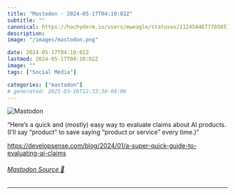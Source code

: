 ```yaml
---
title: "Mastodon - 2024-05-17T04:10:02Z"
subtitle: ""
canonical: https://hachyderm.io/users/mweagle/statuses/112454467778585774
description:
image: "/images/mastodon.png"

date: 2024-05-17T04:10:02Z
lastmod: 2024-05-17T04:10:02Z
image: ""
tags: ["Social Media"]

categories: ["mastodon"]
# generated: 2025-03-16T12:33:30-04:00
---
```

![Mastodon](/images/mastodon.png)

<p>“Here’s a quick and (mostly) easy way to evaluate claims about AI products. (I’ll say “product” to save saying “product or service” every time.)”</p><p><a href="https://developsense.com/blog/2024/01/a-super-quick-guide-to-evaluating-ai-claims" target="_blank" rel="nofollow noopener noreferrer" translate="no"><span class="invisible">https://</span><span class="ellipsis">developsense.com/blog/2024/01/</span><span class="invisible">a-super-quick-guide-to-evaluating-ai-claims</span></a></p>


###### [Mastodon Source 🐘](https://hachyderm.io/@mweagle/112454467778585774)

___
